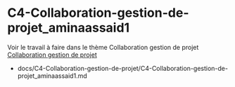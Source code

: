 
# C4-Collaboration-gestion-de-projet_aminaassaid1


Voir le travail à faire dans le thème Collaboration gestion de projet
[Collaboration gestion de projet](https://github.com/solicoders/evaluation/issues/8)



- docs/C4-Collaboration-gestion-de-projet/C4-Collaboration-gestion-de-projet_aminaassaid1.md 
 
